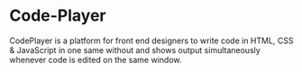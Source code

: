 # Code-Player
CodePlayer is a platform for front end designers to write code in HTML, CSS &amp; JavaScript in one same without and shows output simultaneously whenever code is edited on the same window.
